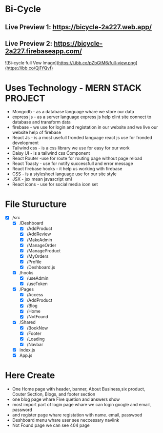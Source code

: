 # Bi-Cycle

## Live Preview 1: https://bicycle-2a227.web.app/

## Live Preview 2: https://bicycle-2a227.firebaseapp.com/

![Bi-cycle full Vew Image](https://i.ibb.co/pZbGtM6/full-view.png](https://ibb.co/Qj1YQvf)

# Uses Technology - MERN STACK PROJECT

- Mongodb - as a database language whare we store our data
- express js - as a server language express js help clint site connect to database and transform data
- firebase - we use for login and registation in our website and we live our website help of firebase
- React Js - is a most usefull fronded language react js use for fronded development
- Tailwind css - is a css library we use for easy for our work
- Daisy UI - is a tailwind css Component
- React Router -use for route for routing page without page reload
- React Toasty - use for notify successfull and error message
- React firebase hooks - it help us working with firebase
- CSS - is a stylesheet language use for our site style
- JSX - jsx mean javascript xml
- React icons - use for social media icon set

# File Sturucture

- [x] /src
  - [x] /Deshboard
    - [x] /AddProduct
    - [x] /AddReview
    - [x] /MakeAdmin
    - [x] /ManageOrder
    - [x] /ManageProduct
    - [x] /MyOrders
    - [x] /Profile
    - [x] /Deshboard.js
  - [x] /hooks
    - [x] /useAdmin
    - [x] /useToken
  - [x] /Pages
    - [x] /Access
    - [x] /AddProduct
    - [x] /Blog
    - [x] /Home
    - [x] /NotFound
  - [x] /Shared
    - [x] /BookNow
    - [x] /Footer
    - [x] /Loading
    - [x] /Navbar
  - [x] index.js
  - [x] App.js

# Here Create

- One Home page with header, banner, About Business,six product, Couter Section, Blogs, and footer section
- one blog page whare Five quetion and answers show
- most import part of login page whare we can login google and email, password
- and register page whare registation with name. email, passwoed
- Deshboard menu whare user see neccessary navlink
- Not Found page we can see 404 page
